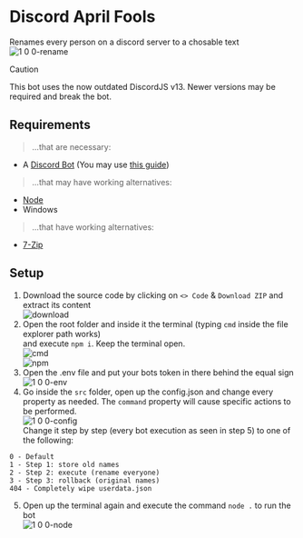 # Discord April Fools

Renames every person on a discord server to a chosable text\
![1 0 0-rename](https://github.com/user-attachments/assets/581df9bf-9aa8-4141-82f6-3fc8a0b57783)

> [!CAUTION]
> This bot uses the now outdated DiscordJS v13. Newer versions may be required and break the bot.

## Requirements

> ...that are necessary:
- A [Discord Bot](https://discord.com/developers/applications) (You may use [this guide](https://discord.com/developers/docs/quick-start/getting-started))
> ...that may have working alternatives:
- [Node](https://nodejs.org/en/download/prebuilt-installer)
- Windows
> ...that have working alternatives:
- [7-Zip](https://7-zip.de/download.html)

## Setup

1. Download the source code by clicking on `<> Code` & `Download ZIP` and extract its content\
![download](https://github.com/ItsLeMax/Discord-April-Fools/assets/80857459/8560de24-1ff4-4cea-92f2-49ee3ca2fdac)
2. Open the root folder and inside it the terminal (typing `cmd` inside the file explorer path works)\
and execute `npm i`. Keep the terminal open.\
![cmd](https://github.com/user-attachments/assets/27ca1a08-f863-40ad-8c74-60b7abab702f)\
![npm](https://github.com/user-attachments/assets/e6ed218b-58e5-4fd6-ba71-6f0579b11044)
3. Open the .env file and put your bots token in there behind the equal sign\
![1 0 0-env](https://github.com/user-attachments/assets/7d26a9fa-f6ef-420b-9030-7f22cc50fd8c)
4. Go inside the `src` folder, open up the config.json and change every property as needed. The `command` property will cause specific actions to be performed.\
![1 0 0-config](https://github.com/user-attachments/assets/92ad9c2b-45db-471b-a274-2a4f5d392331)\
Change it step by step (every bot execution as seen in step 5) to one of the following:
```
0 - Default
1 - Step 1: store old names
2 - Step 2: execute (rename everyone)
3 - Step 3: rollback (original names)
404 - Completely wipe userdata.json
```
5. Open up the terminal again and execute the command `node .` to run the bot\
![1 0 0-node](https://github.com/user-attachments/assets/c40b21d7-692e-45b2-9449-7c495d1c6234)